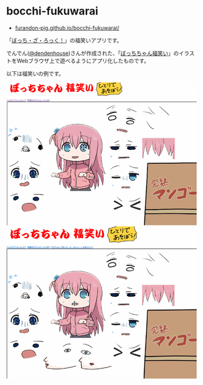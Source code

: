 # bocchi-fukuwarai

 * [furandon-pig.github.io/bocchi-fukuwarai/](https://furandon-pig.github.io/bocchi-fukuwarai/)
 
「[ぼっち・ざ・ろっく！](https://bocchi.rocks/)」の福笑いアプリです。

でんでん([@dendenhouse](https://twitter.com/dendenhouse))さんが作成された、「[ぼっちちゃん福笑い](https://twitter.com/dendenhouse/status/1591788338205589506)」のイラストをWebブラウザ上で遊べるようにアプリ化したものです。 

以下は福笑いの例です。

![](https://github.com/furandon-pig/bocchi-fukuwarai/blob/main/sample.gif)
![](https://github.com/furandon-pig/bocchi-fukuwarai/blob/main/sample01.gif)
 
